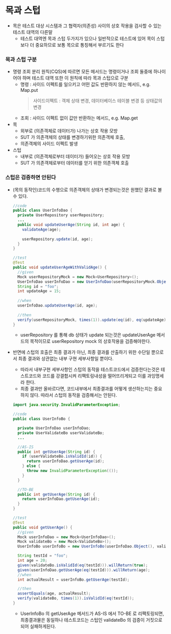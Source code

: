 # 목과 스텁
* 목은 테스트 대상 시스템과 그 협력자(의존성) 사이의 상호 작용을 검사할 수 있는 테스트 대역의 다른말
  * 테스트 대역엔 목과 스텁 두가지가 있으나 일반적으로 테스트에 있어 목이 스텁보다 더 중요하므로 보통 목으로 통칭해서 부르기도 한다

### 목과 스텁 구분
* 명령 조회 분리 원칙(CQS)에 따르면 모든 메서드는 명령이거나 조회 둘중에 하나이어야 하며 테스트 대역 또한 이 원칙에 따라 목과 스텁으로 구분
    * 명령 : 사이드 이펙트를 일으키고 어떤 값도 반환하지 않는 메서드, e.g. Map.put 
        > 사이드이펙트 : 객체 상태 변경, 데이터베이스 테이블 변경 등 상태값의 변경
    * 조회 : 사이드 이펙트 없이 값만 반환하는 메서드, e.g. Map.get
* 목
  * 외부로 (의존객체로 데이터가) 나가는 상호 작용 모방
  * SUT 가 의존객체의 상태를 변경하기위한 의존객체 호출, 
  * 의존객체의 사이드 이펙트 발생
* 스텁
  * 내부로 (의존객체로부터 데이터가) 들어오는 상호 작용 모방
  * SUT 가 의존객체로부터 데이터를 얻기 위한 의존객체 호출

### 스텁은 검증하면 안된다
* (목의 동작인)코드의 수행으로 의존객체의 상태가 변경되는것은 원했던 결과로 볼 수 있다.
    ```java
    //code
    public class UserInfoDao {
      private UserRepository userRepository;
      ...
      public void updateUserAge(String id, int age) {
        validateAge(age);
        
        userRepository.update(id, age);
      }
    }
    
    //test
    @Test
    public void updateUserAgeWithValidAge() {
      //given
      Mock userRepositoryMock = new Mock<UserRepository>();
      UserInfoDao userInfoDao = new UserInfoDao(userRepositoryMock.Object());
      String id = "foo";
      int updateAge = 15;
      
      //when
      userInfoDao.updateUserAge(id, age);
      
      //then
      verify(userRepositoryMock, times(1)).update(eq(id), eq(updateAge));
    } 
    ```
    * userRepository 를 통해 db 상태가 update 되는것은 updateUserAge 메서드의 목적이므로 userRepository mock 의 상호작용을 검증해야한다.
* 반면에 스텁의 호출은 최종 결과가 아닌, 최종 결과를 산출하기 위한 수단일 뿐으로서 최종 결과와 상관없는 내부 구현 세부사항일 뿐이다.
  * 따라서 내부구현 세부사항인 스텁의 동작을 테스트코드에서 검증한다는것은 테스트코드와 코드를 강결합시켜 리팩토링내성을 떨어뜨리게되고 이를 과잉명세라 한다.
  * 최종 결과만 올바르다면, 코드내부에서 최종결과를 어떻게 생산하는지는 중요하지 않다. 따라서 스텁의 동작을 검증해서는 안된다.

  ```java
  import java.security.InvalidParameterException;
  
  //code
  public class UserInfoBo {
  
    private UserInfoDao userInfoDao;
    private UserValidateBo userValidateBo;
    ...
  
    //AS-IS
    public int getUserAge(String id) {
      if (userValidateBo.isValidId(id)) {
        return userInfoDao.getUserAge(id);
      } else {
        throw new InvalidParameterException(());
      }
    }
  
    //TO-BE
    public int getUserAge(String id) {
      return userInfoDao.getUserAge(id);
    }
  }
  
  //test
  @Test
  public void getUserAge() {
    //given
    Mock userInfoDao = new Mock<UserInfoDao>();
    Mock validateBo = new Mock<ValidateBo>();
    UserInfoBo userInfoBo = new UserInfoBo(userInfoDao.Object(), validateBo.Object());
  
    String testId = "foo";
    int age = 20; 
    given(validateBo.isValidId(eq(testId))).willReturn(true);
    given(userInfoDao.getUserAge(eq(testId))).willReturn(age);
    //when
    int actualResult = userInfoBo.getUserAge(testId);
  
    //then
    assertEquals(age, actualResult);
    verify(validateBo, times(1)).isValidId(eq(testId));
  } 
  ```
  
  * UserInfoBo 의 getUserAge 메서드가 AS-IS 에서 TO-BE 로 리팩토링되면, 최종결과물은 동일하나 테스트코드는 스텁인 validateBo 의 검증이 거짓으로되어 실패하게된다.

